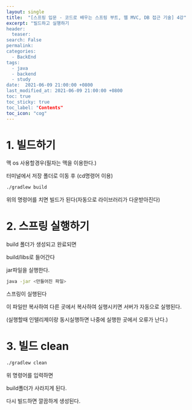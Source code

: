 ```yaml
---
layout: single
title:  "[스프링 입문 - 코드로 배우는 스프링 부트, 웹 MVC, DB 접근 기술] 4강"
excerpt: "빌드하고 실행하기
header:
  teaser: 
search: False
permalink:
categories: 
  - BackEnd
tags:
  - java
  - backend
  - study
date:  2021-06-09 21:00:00 +0800
last_modified_at: 2021-06-09 21:00:00 +0800
toc: true
toc_sticky: true
toc_label: "Contents"
toc_icon: "cog"
---
```


# 1. 빌드하기

맥 os 사용할경우(필자는 맥을 이용한다.)

터미널에서 저장 폴더로 이동 후 (cd명령어 이용)

```bash
./gradlew build 
```

위의 명령어를 치면 빌드가 된다(자동으로 라이브러리가 다운받아진다)

# 2. 스프링 실행하기

build 폴더가 생성되고 완료되면

build/libs로 들어간다

jar파일을 실행한다.

```bash
java -jar <만들어진 파일>
```

스프링이 실행된다

이 파일만 복사하여 다른 곳에서 복사하여 실행시키면 서버가 자동으로 실행된다.

(실행할때 인텔리제이랑 동시실행하면 나중에 실행한 곳에서 오류가 난다.)

# 3. 빌드 clean

```bash
./gradlew clean
```

위 명령어를 입력하면

build폴더가 사라지게 된다.

다시 빌드하면 깔끔하게 생성된다.